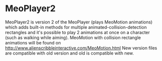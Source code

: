 # MeoPlayer2
MeoPlayer2 is version 2 of the MeoPlayer (plays MeoMotion animations)  which adds built-in methods for multiple animated-collision-detection rectangles and it's possible to play 2 animations at once on a character (such as walking while aiming).
MeoMotion with collision rectangle animations will be found on http://www.alienscribbleinteractive.com/MeoMotion.html
New version files are compatible with old version and old is compatible with new. 
